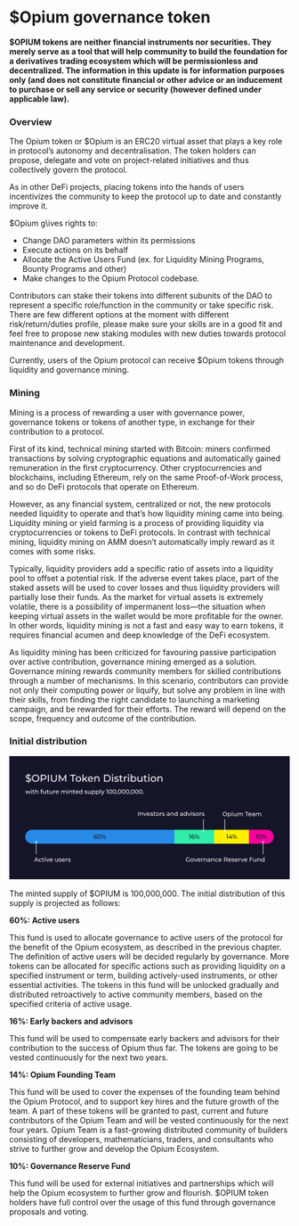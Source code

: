 # $Opium governance token

**$OPIUM tokens are neither financial instruments nor securities. They merely serve as a tool that will help community to build the foundation for a derivatives trading ecosystem which will be permissionless and decentralized. The information in this update is for information purposes only (and does not constitute financial or other advice or an inducement to purchase or sell any service or security (however defined under applicable law).**

### Overview

The Opium token or $Opium is an ERC20 virtual asset that plays a key role in protocol’s autonomy and decentralisation. The token holders can propose, delegate and vote on project-related initiatives and thus collectively govern the protocol.

As in other DeFi projects, placing tokens into the hands of users incentivizes the community to keep the protocol up to date and constantly improve it.

$Opium g\ives rights to:&#x20;

* Change DAO parameters within its permissions&#x20;
* Execute actions on its behalf&#x20;
* Allocate the Active Users Fund (ex. for Liquidity Mining Programs, Bounty Programs and other)&#x20;
* Make changes to the Opium Protocol codebase.&#x20;

Contributors can stake their tokens into different subunits of the DAO to represent a specific role/function in the community or take specific risk. There are few different options at the moment with different risk/return/duties profile, please make sure your skills are in a good fit and feel free to propose new staking modules with new duties towards protocol maintenance and development.

Currently, users of the Opium protocol can receive $Opium tokens through liquidity and governance mining.

### Mining

Mining is a process of rewarding a user with governance power, governance tokens or tokens of another type, in exchange for their contribution to a protocol.

First of its kind, technical mining started with Bitcoin: miners confirmed transactions by solving cryptographic equations and automatically gained remuneration in the first cryptocurrency. Other cryptocurrencies and blockchains, including Ethereum, rely on the same Proof-of-Work process, and so do DeFi protocols that operate on Ethereum.

However, as any financial system, centralized or not, the new protocols needed liquidity to operate and that’s how liquidity mining came into being. Liquidity mining or yield farming is a process of providing liquidity via cryptocurrencies or tokens to DeFi protocols. In contrast with technical mining, liquidity mining on AMM doesn’t automatically imply reward as it comes with some risks.

Typically, liquidity providers add a specific ratio of assets into a liquidity pool to offset a potential risk. If the adverse event takes place, part of the staked assets will be used to cover losses and thus liquidity providers will partially lose their funds. As the market for virtual assets is extremely volatile, there is a possibility of impermanent loss—the situation when keeping virtual assets in the wallet would be more profitable for the owner. In other words, liquidity mining is not a fast and easy way to earn tokens, it requires financial acumen and deep knowledge of the DeFi ecosystem.

As liquidity mining has been criticized for favouring passive participation over active contribution, governance mining emerged as a solution. Governance mining rewards community members for skilled contributions through a number of mechanisms. In this scenario, contributors can provide not only their computing power or liquify, but solve any problem in line with their skills, from finding the right candidate to launching a marketing campaign, and be rewarded for their efforts. The reward will depend on the scope, frequency and outcome of the contribution.

### Initial distribution&#x20;

![](<../.gitbook/assets/Token Distribution b.png>)

The minted supply of $OPIUM is 100,000,000. The initial distribution of this supply is projected as follows:

**60%: Active users**&#x20;

This fund is used to allocate governance to active users of the protocol for the benefit of the Opium ecosystem, as described in the previous chapter. The definition of active users will be decided regularly by governance. More tokens can be allocated for specific actions such as providing liquidity on a specified instrument or term, building actively-used instruments, or other essential activities. The tokens in this fund will be unlocked gradually and distributed retroactively to active community members, based on the specified criteria of active usage.

**16%: Early backers and advisors**&#x20;

This fund will be used to compensate early backers and advisors for their contribution to the success of Opium thus far. The tokens are going to be vested continuously for the next two years.

**14%: Opium Founding Team**&#x20;

This fund will be used to cover the expenses of the founding team behind the Opium Protocol, and to support key hires and the future growth of the team. A part of these tokens will be granted to past, current and future contributors of the Opium Team and will be vested continuously for the next four years. Opium Team is a fast-growing distributed community of builders consisting of developers, mathematicians, traders, and consultants who strive to further grow and develop the Opium Ecosystem.

**10%: Governance Reserve Fund**&#x20;

This fund will be used for external initiatives and partnerships which will help the Opium ecosystem to further grow and flourish. $OPIUM token holders have full control over the usage of this fund through governance proposals and voting.
